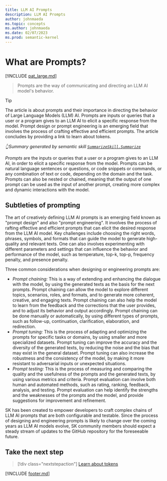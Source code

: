 ```yaml
---
title: LLM AI Prompts
description: LLM AI Prompts
author: johnmaeda
ms.topic: concepts
ms.author: johnmaeda
ms.date: 02/07/2023
ms.prod: semantic-kernel
---
```

# What are Prompts?

[!INCLUDE [pat_large.md](../includes/pat_large.md)]

> Prompts are the way of communicating and directing an LLM AI model's behavior.

> [!TIP]
> The article is about prompts and their importance in directing the behavior of Large Language Models (LLM) AI. Prompts are inputs or queries that a user or a program gives to an LLM AI to elicit a specific response from the model. Prompt design or prompt engineering is an emerging field that involves the process of crafting effective and efficient prompts. The article concludes by providing a link to learn about tokens. 
>
> _👆Summary generated by semantic skill [`SummarizeSkill.Summarize`](https://github.com/microsoft/semantic-kernel/tree/main/samples/skills/SummarizeSkill/Summarize)_

_Prompts_ are the inputs or queries that a user or a program gives to an LLM AI, in order to elicit a specific response from the model. Prompts can be natural language sentences or questions, or code snippets or commands, or any combination of text or code, depending on the domain and the task. Prompts can also be nested or chained, meaning that the output of one prompt can be used as the input of another prompt, creating more complex and dynamic interactions with the model. 

## Subtleties of prompting

The art of creatively defining LLM AI prompts is an emerging field known as "prompt design" and also "prompt engineering". It involves the process of rafting effective and efficient prompts that can elicit the desired response from the LLM AI model. Key challenges include choosing the right words, phrases, symbols, and formats that can guide the model to generate high-quality and relevant texts. One can also involves experimenting with different parameters and settings that can influence the behavior and performance of the model, such as temperature, top-k, top-p, frequency penalty, and presence penalty.

Three common considerations when designing or engineering prompts are:

* _Prompt chaining:_ This is a way of extending and enhancing the dialogue with the model, by using the generated texts as the basis for the next prompts. Prompt chaining can allow the model to explore different topics, scenarios, roles, and formats, and to generate more coherent, creative, and engaging texts. Prompt chaining can also help the model to learn from the feedback and the corrections that the user provides, and to adjust its behavior and output accordingly. Prompt chaining can be done manually or automatically, by using different types of prompts, such as follow-up, continuation, clarification, elaboration, and redirection.
 * _Prompt tuning:_ This is the process of adapting and optimizing the prompts for specific tasks or domains, by using smaller and more specialized datasets. Prompt tuning can improve the accuracy and the diversity of the generated texts, by reducing the noise and the bias that may exist in the general dataset. Prompt tuning can also increase the robustness and the consistency of the model, by making it more resistant to adversarial inputs or unexpected situations.
* _Prompt testing:_ This is the process of measuring and comparing the quality and the usefulness of the prompts and the generated texts, by using various metrics and criteria. Prompt evaluation can involve both human and automated methods, such as rating, ranking, feedback, analysis, and testing. Prompt evaluation can help identify the strengths and the weaknesses of the prompts and the model, and provide suggestions for improvement and refinement.

SK has been created to empower developers to craft complex chains of LLM AI prompts that are both configurable and testable. Since the process of designing and engineering prompts is likely to change over the coming years as LLM AI models evolve, SK community members should expect a steady stream of updates to the GitHub repository for the foreseeable future.

## Take the next step

> [!div class="nextstepaction"]
> [Learn about tokens](tokens)

[!INCLUDE [footer.md](../includes/footer.md)]